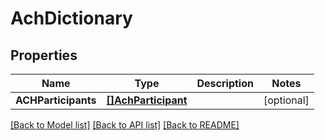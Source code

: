 # AchDictionary

## Properties
Name | Type | Description | Notes
------------ | ------------- | ------------- | -------------
**ACHParticipants** | [**[]AchParticipant**](ACHParticipant.md) |  | [optional] 

[[Back to Model list]](../README.md#documentation-for-models) [[Back to API list]](../README.md#documentation-for-api-endpoints) [[Back to README]](../README.md)


